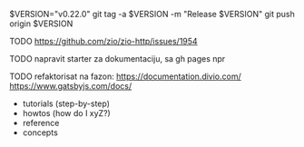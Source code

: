 
$VERSION="v0.22.0"
git tag -a $VERSION -m "Release $VERSION"
git push origin $VERSION


TODO https://github.com/zio/zio-http/issues/1954


TODO napravit starter za dokumentaciju, sa gh pages npr


TODO refaktorisat na fazon:
https://documentation.divio.com/ 
https://www.gatsbyjs.com/docs/

- tutorials (step-by-step)
- howtos (how do I xyZ?)
- reference
- concepts


